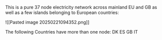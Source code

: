 This is a pure 37 node electricity network across mainland EU and GB as well as a few islands belonging to European countries:

![[Pasted image 20250221094352.png]]

The following Countries have more than one node:
DK
ES
GB
IT
